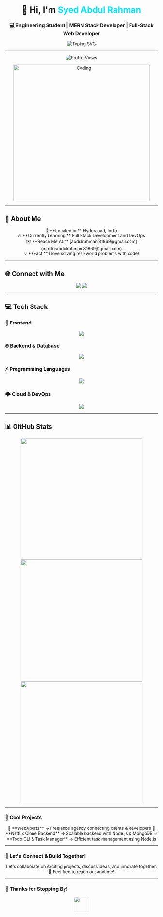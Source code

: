 <h1 align="center">
  🚀 <span title="Thanks for visiting!">Hi, I'm <span style="color:#00E6FF">Syed Abdul Rahman</span></span>
</h1>

<h3 align="center">
  💻 Engineering Student | MERN Stack Developer | Full-Stack Web Developer
</h3>

<p align="center">
  <img src="https://readme-typing-svg.herokuapp.com?font=Fira+Code&size=24&duration=2000&pause=500&color=00E6FF&center=true&vCenter=true&width=500&lines=Passionate+Developer;MERN+Stack+Enthusiast;Love+Solving+Problems;Always+Learning+New+Tech!" alt="Typing SVG" />
</p>

---

<p align="center">
  <img src="https://komarev.com/ghpvc/?username=AbdulRahman-04&label=Profile%20views&color=0e75b6&style=flat" alt="Profile Views" />
</p>

<p align="center">
  <img align="center" alt="Coding" width="450" src="https://user-images.githubusercontent.com/74038190/229223263-cf2e4b07-2615-4f87-9c38-e37600f8381a.gif" title="Keep Coding!">
</p>

---

## 📍 **About Me**
<div align="center">
  🚀 **Located in:** Hyderabad, India<br/>
  🔥 **Currently Learning:** Full Stack Development and DevOps<br/>
  ✉️ **Reach Me At:** [abdulrahman.81869@gmail.com](mailto:abdulrahman.81869@gmail.com)<br/>
  💡 **Fact:** I love solving real-world problems with code!  
</div>

---

## 🌐 **Connect with Me**
<p align="center">
  <a href="https://www.instagram.com/rahmann.dev/" target="_blank">
    <img src="https://img.shields.io/badge/Instagram-E4405F?style=for-the-badge&logo=instagram&logoColor=white">
  </a>  
  <a href="https://www.linkedin.com/in/syed-abdul-rahman-643a282b2/" target="_blank">
    <img src="https://img.shields.io/badge/LinkedIn-0A66C2?style=for-the-badge&logo=linkedin&logoColor=white">
  </a>  
</p>

---

## 💻 **Tech Stack**
### 🚀 **Frontend**
<p align="center">
  <img src="https://skillicons.dev/icons?i=html,css,js,react,tailwind,bootstrap" />
</p>

### 🔥 **Backend & Database**
<p align="center">
  <img src="https://skillicons.dev/icons?i=nodejs,express,mongodb" />
</p>

### ⚡ **Programming Languages**
<p align="center">
  <img src="https://skillicons.dev/icons?i=js,python,c" />
</p>

### 🌩 **Cloud & DevOps**
<p align="center">
  <img src="https://skillicons.dev/icons?i=digitalocean,git,github,postman,linux" />
</p>

---

## 📊 **GitHub Stats**
<div align="center">
  <img src="https://github-readme-stats.vercel.app/api?username=AbdulRahman-04&theme=tokyonight&hide_border=false" width="400px" />
  <img src="https://github-readme-streak-stats.herokuapp.com/?user=AbdulRahman-04&theme=tokyonight&hide_border=false" width="400px" />
  <img src="https://github-readme-stats.vercel.app/api/top-langs/?username=AbdulRahman-04&theme=tokyonight&hide_border=false&layout=compact" width="400px" />
</div>

---

### 🎯 **Cool Projects**
<div align="center">
  🌟 **WebXpertz** → Freelance agency connecting clients & developers  
  🚀 **Netflix Clone Backend** → Scalable backend with Node.js & MongoDB  
  ✅ **Todo CLI & Task Manager** → Efficient task management using Node.js  
</div>

---

### 💙 **Let's Connect & Build Together!**
<p align="center">
  Let's collaborate on exciting projects, discuss ideas, and innovate together. 🚀 Feel free to reach out anytime!
</p>

---

### 🎯 **Thanks for Stopping By!**
<p align="center">
  <img src="https://media.giphy.com/media/hvRJCLFzcasrR4ia7z/giphy.gif" width="50px">
</p>
